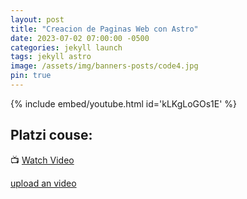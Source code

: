 ```yaml
---
layout: post
title: "Creacion de Paginas Web con Astro"
date: 2023-07-02 07:00:00 -0500
categories: jekyll launch
tags: jekyll astro
image: /assets/img/banners-posts/code4.jpg
pin: true
---
```


{% include embed/youtube.html id='kLKgLoGOs1E' %}

## Platzi couse:

📺 [Watch Video](https://platzi.com/clases/6207-astro/60182-conoce-los-proyectos-que-vas-a-construir/)

[upload an video](https://www.veed.io/edit/a5fd7de4-2a7a-4b93-895a-5d9f52cff825)
